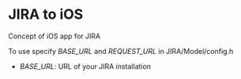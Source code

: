 JIRA to iOS
===========

Concept of iOS app for JIRA

To use specify _BASE_URL_ and _REQUEST_URL_ in JIRA/Model/config.h

* _BASE_URL_:     URL of your JIRA installation
